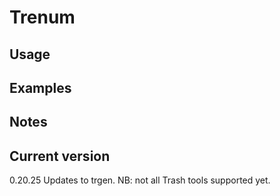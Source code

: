# Trenum

## Usage

## Examples

## Notes

## Current version

0.20.25 Updates to trgen. NB: not all Trash tools supported yet.
